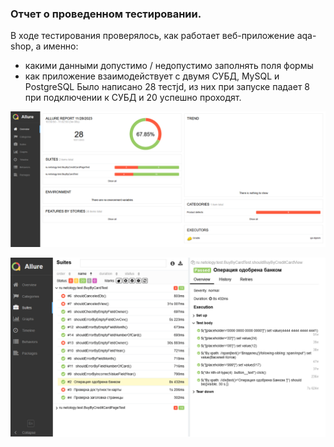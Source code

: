### Отчет о проведенном тестировании.

В ходе тестирования проверялось, как работает веб-приложение aqa-shop, а именно:

- какими данными допустимо / недопустимо заполнять поля формы
- как приложение взаимодействует с двумя СУБД, MySQL и PostgreSQL
Было написано 28 тестjd, из них при запуске падает 8 при подключении к СУБД и 20 успешно проходят.


![image.png](image.png)

![image_1.png](image_1.png)





